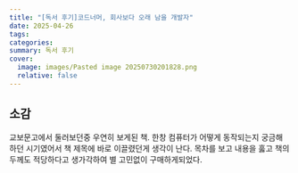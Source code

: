 ```yaml
---
title: "[독서 후기]코드너머, 회사보다 오래 남을 개발자"
date: 2025-04-26
tags: 
categories: 
summary: 독서 후기
cover:
  image: images/Pasted image 20250730201828.png
  relative: false
---
```

## 소감
교보문고에서 둘러보던중 우연히 보게된 책. 한창 컴퓨터가 어떻게 동작되는지 궁금해 하던 시기였어서 책 제목에 바로 이끌렸던게 생각이 난다. 목차를 보고 내용을 훓고 책의 두께도 적당하다고 생가각하여 별 고민없이 구매하게되었다.